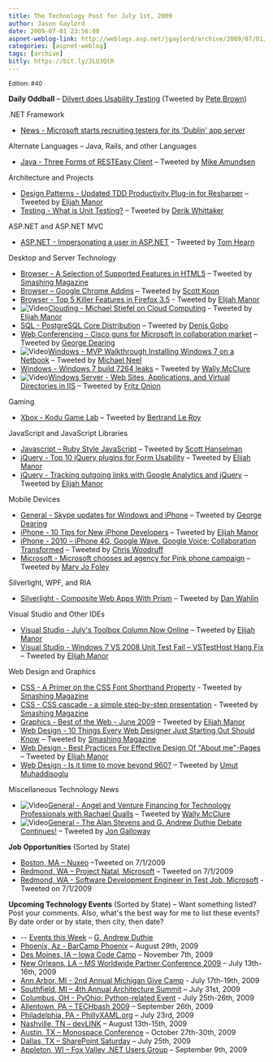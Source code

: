 ```yaml
---
title: The Technology Post for July 1st, 2009
author: Jason Gaylord
date: 2009-07-01 23:56:00
aspnet-weblog-link: http://weblogs.asp.net/jgaylord/archive/2009/07/01/the-technology-post-for-july-1st-2009.aspx
categories: [aspnet-weblog]
tags: [archive]
bitly: https://bit.ly/2LQ3QtR
---
```


<small>Edition: #40</small>

**Daily Oddball** – [Dilvert does Usability Testing](http://dilbert.com/strips/comic/2009-07-01/) (Tweeted by [Pete Brown](http://twitter.com/Pete_Brown))

.NET Framework

- [News - Microsoft starts recruiting testers for its 'Dublin' app server](http://blogs.zdnet.com/microsoft/?p=3220)

Alternate Languages – Java, Rails, and other Languages

- [Java - Three Forms of RESTEasy Client](http://www.jroller.com/Solomon/entry/three_forms_of_resteasy_client) – Tweeted by [Mike Amundsen](http://twitter.com/mamund)

Architecture and Projects

- [Design Patterns - Updated TDD Productivity Plug-in for Resharper](http://www.lostechies.com/blogs/hex/archive/2009/06/30/updated-tdd-productivity-plug-in-for-resharper.aspx) – Tweeted by [Elijah Manor](http://twitter.com/elijahmanor)
- [Testing - What is Unit Testing?](http://www.codethinked.com/post/2009/06/30/What-is-Unit-Testing.aspx) – Tweeted by [Derik Whittaker](http://twitter.com/DerikWhittaker)

ASP.NET and ASP.NET MVC

- [ASP.NET - Impersonating a user in ASP.NET](http://nerdyhearn.com/blog/160) – Tweeted by [Tom Hearn](http://twitter.com/nerdyhearn)

Desktop and Server Technology

- [Browser - A Selection of Supported Features in HTML5](http://molly.com/html5/html5-0709.html) – Tweeted by [Smashing Magazine](http://twitter.com/smashingmag)
- [Browser – Google Chrome Addins](http://www.googlechromeplugins.com/) – Tweeted by [Scott Koon](http://twitter.com/lazycoder)
- [Browser - Top 5 Killer Features in Firefox 3.5](http://mashable.com/2009/06/30/firefox-killer-features/) - Tweeted by [Elijah Manor](http://twitter.com/elijahmanor)
- ![Video](http://jasongaylord.com/images/techpost/podcast.jpg)[Clouding - Michael Stiefel on Cloud Computing](http://www.dotnetrocks.com/default.aspx?showNum=459) - Tweeted by [Elijah Manor](http://twitter.com/elijahmanor)
- [SQL - PostgreSQL Core Distribution](http://www.postgresql.org/download/) – Tweeted by [Denis Gobo](http://twitter.com/DenisGobo)
- [Web Conferencing - Cisco guns for Microsoft in collaboration market](http://news.cnet.com/8301-1001_3-10276549-92.html?part=rss&subj=news&tag=2547-1_3-0-5) – Tweeted by [George Dearing](http://twitter.com/GeorgeDearing)
- ![Video](http://jasongaylord.com/images/techpost/video.jpg)[Windows - MVP Walkthrough Installing Windows 7 on a Netbook](http://blogs.msdn.com/mvpawardprogram/archive/2009/07/01/mvp-walkthrough-installing-windows-7-on-a-netbook.aspx) – Tweeted by [Michael Neel](http://twitter.com/ViNull)
- [Windows - Windows 7 build 7264 leaks](http://www.neowin.net/news/main/09/06/30/windows-7-build-7264-leaks) – Tweeted by [Wally McClure](http://twitter.com/wbm)
- ![Video](http://jasongaylord.com/images/techpost/video.jpg)[Windows Server - Web Sites, Applications, and Virtual Directories in IIS](http://www.pluralsight.com/main/screencasts/screencast.aspx?id=iis-aspnetdev) – Tweeted by [Fritz Onion](http://twitter.com/fritzonion)

Gaming

- [Xbox - Kodu Game Lab](http://marketplace.xbox.com/en-US/games/offers/00000000-0000-4000-8000-00005855024c?cid=SLink) – Tweeted by [Bertrand Le Roy](http://twitter.com/bleroy)

JavaScript and JavaScript Libraries

- [Javascript – Ruby Style JavaScript](http://jsclass.jcoglan.com/) – Tweeted by [Scott Hanselman](http://twitter.com/shanselman)
- [jQuery - Top 10 jQuery plugins for Form Usability](http://www.reynoldsftw.com/2009/01/top-10-jquery-plugins-for-form-usability/?rel=rdanklof) – Tweeted by [Elijah Manor](http://twitter.com/elijahmanor)
- [jQuery - Tracking outgoing links with Google Analytics and jQuery](http://www.gerryvandermaesen.com/posts/tracking-outgoing-links-with-google-analytics-and-jquery) – Tweeted by [Elijah Manor](http://twitter.com/elijahmanor)

Mobile Devices

- [General - Skype updates for Windows and iPhone](http://download.cnet.com/8301-2007_4-10276327-12.html?part=rss&subj=news&tag=2547-1_3-0-5) – Tweeted by [George Dearing](http://twitter.com/GeorgeDearing)
- [iPhone - 10 Tips for New iPhone Developers](http://net.tutsplus.com/tutorials/other/10-tips-for-new-iphone-developers/) – Tweeted by [Elijah Manor](http://twitter.com/elijahmanor)
- [iPhone - 2010 – iPhone 4G, Google Wave, Google Voice; Collaboration Transformed](http://iphonecto.com/2009/06/30/2010-iphone-4g-google-wave-google-voice-collaboration-transformed/) – Tweeted by [Chris Woodruff](http://twitter.com/cwoodruff)
- [Microsoft - Microsoft chooses ad agency for Pink phone campaign](http://blogs.zdnet.com/microsoft/?p=3216) – Tweeted by [Mary Jo Foley](http://twitter.com/maryjofoley)

Silverlight, WPF, and RIA

- [Silverlight - Composite Web Apps With Prism](http://msdn.microsoft.com/en-us/magazine/dd943055.aspx) – Tweeted by [Dan Wahlin](http://twitter.com/DanWahlin)

Visual Studio and Other IDEs

- [Visual Studio - July's Toolbox Column Now Online](http://scottonwriting.net/sowblog/posts/13874.aspx) – Tweeted by [Elijah Manor](http://twitter.com/elijahmanor)
- [Visual Studio - Windows 7 VS 2008 Unit Test Fail – VSTestHost Hang Fix](http://sharplearningcurve.com/blog/post/2009/06/30/Windows-7-VS-2008-Unit-Test-Fail-e28093-VSTestHost-Hang-Fix.aspx) – Tweeted by [Elijah Manor](http://twitter.com/elijahmanor)

Web Design and Graphics

- [CSS - A Primer on the CSS Font Shorthand Property](http://www.impressivewebs.com/a-primer-on-the-css-font-shorthand-property/) - Tweeted by [Smashing Magazine](http://twitter.com/smashingmag)
- [CSS - CSS cascade - a simple step-by-step presentation](http://www.maxdesign.com.au/2009/06/30/css-cascade/) - Tweeted by [Smashing Magazine](http://twitter.com/smashingmag)
- [Graphics - Best of the Web - June 2009](http://psd.tutsplus.com/articles/web/best-of-the-web-june-2009/) – Tweeted by [Elijah Manor](http://twitter.com/elijahmanor)
- [Web Design - 10 Things Every Web Designer Just Starting Out Should Know](http://sixrevisions.com/web_design/10-things-every-web-designer-just-starting-out-should-know/) – Tweeted by [Smashing Magazine](http://twitter.com/smashingmag)
- [Web Design - Best Practices For Effective Design Of "About me"-Pages](http://www.smashingmagazine.com/2009/07/01/best-practices-for-effective-design-of-about-us-pages/) – Tweeted by [Elijah Manor](http://twitter.com/elijahmanor)
- [Web Design - Is it time to move beyond 960?](http://cameronmoll.com/archives/2009/04/is_it_time_to_move_beyond_960/) – Tweeted by [Umut Muhaddisoglu](http://twitter.com/umutm)

Miscellaneous Technology News

- ![Video](http://jasongaylord.com/images/techpost/podcast.jpg)[General - Angel and Venture Financing for Technology Professionals with Rachael Qualls](http://aspnetpodcast.com/CS11/blogs/asp.net_podcast/archive/2009/07/01/asp-net-podcast-show-141-angel-and-venture-financing-for-technology-professionals-with-rachael-qualls.aspx) – Tweeted by [Wally McClure](http://twitter.com/wbm)
- ![Video](http://jasongaylord.com/images/techpost/podcast.jpg)[General - The Alan Stevens and G. Andrew Duthie Debate Continues!](http://herdingcode.com/?p=191) – Tweeted by [Jon Galloway](http://twitter.com/jongalloway)

**Job Opportunities** (Sorted by State)

- [Boston, MA – Nuxeo](http://www.nuxeo.com/nuxeo/jobs/) –Tweeted on 7/1/2009
- [Redmond, WA – Project Natal, Microsoft](http://www.microsoft-entertainment-jobs.com/go/Introducing-Project-Natal/150565/) – Tweeted on 7/1/2009
- [Redmond, WA - Software Development Engineer in Test Job, Microsoft](http://www.microsoft-entertainment-jobs.com/job/REDMOND-Software-Development-Engineer-in-Test-Job-WA-98074/528316/) - Tweeted on 7/1/2009

**Upcoming Technology Events** (Sorted by State) – Want something listed? Post your comments. Also, what's the best way for me to list these events? By date order or by state, then city, then date?

- \-- [Events this Week](http://blogs.msdn.com/gduthie/archive/2009/06/29/events-this-week-june-29th-2009.aspx) – [G. Andrew Duthie](http://twitter.com/devhammer)
- [Phoenix, Az - BarCamp Phoenix](http://barcamp.org/BarCampPhoenix) – August 29th, 2009
- [Des Moines, IA – Iowa Code Camp](http://iowacodecamp.com/default.aspx) – November 7th, 2009
- [New Orleans, LA – MS Worldwide Partner Conference 2009](http://www.digitalwpc.com/) – July 13th-16th, 2009
- [Ann Arbor, MI - 2nd Annual Michigan Give Camp](http://michigangivecamp.eventbrite.com/) - July 17th-19th, 2009
- [Southfield, MI – 4th Annual Architecture Summit](https://www.clicktoattend.com/invitation.aspx?code=139245) – July 31st, 2009
- [Columbus, OH - PyOhio: Python-related Event](http://www.developerfusion.com/event/13421/pyohio/) - July 25th-26th, 2009
- [Allentown, PA – TECHbash 2009](http://techbash.com/) – September 26th, 2009
- [Philadelphia, PA - PhillyXAML.org](http://phillyxaml.org/Lists/Events/DispForm.aspx?ID=5&Source=http%3A%2F%2Fphillyxaml%2Eorg%2FLists%2FEvents%2Fcalendar%2Easpx%3FCalendarDate%3D7%252F26%252F2009) – July 23rd, 2009
- [Nashville, TN – devLINK](http://devlink.net/) – August 13th-15th, 2009
- [Austin, TX – Monospace Conference](http://monospace.us/) – October 27th-30th, 2009
- [Dallas, TX – SharePoint Saturday](http://www.sharepointsaturday.org/dallas) – July 25th, 2009
- [Appleton, WI – Fox Valley .NET Users Group](http://fvnug.org/dnn/Home/tabid/36/ctl/Details/Mid/377/ItemID/8/Default.aspx?selecteddate=9/9/2009) – September 9th, 2009